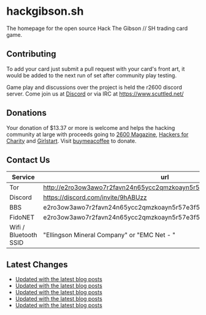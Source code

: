 # hackgibson.sh
The homepage for the open source Hack The Gibson // SH trading card game.


## Contributing

To add your card just submit a pull request with your card's front art, it would be added to the next run of set after community play testing.

Game play and discussions over the project is held the r2600 discord server. Come join us at [Discord](https://discord.com/invite/9hABUzz) or via IRC at https://www.scuttled.net/


## Donations

Your donation of $13.37 or more is welcome and helps the hacking community at large with proceeds going to [2600 Magazine](https://2600.com/), [Hackers for Charity](https://hackersforcharity.org) and [Girlstart](https://girlstart.org).  Visit [buymeacoffee](https://www.buymeacoffee.com/hackgibson.sh) to donate.


## Contact Us

Service | url
-|-
Tor | http://e2ro3ow3awo7r2favn24n65ycc2qmzkoayn5r57e3f56nvjwdcgg32ad.onion
Discord | https://discord.com/invite/9hABUzz
BBS | e2ro3ow3awo7r2favn24n65ycc2qmzkoayn5r57e3f56nvjwdcgg32ad.onion:23
FidoNET | e2ro3ow3awo7r2favn24n65ycc2qmzkoayn5r57e3f56nvjwdcgg32ad.onion:24554
Wifi / Bluetooth SSID | "Ellingson Mineral Company" or "EMC Net - <fidonet address>"

## Latest Changes
<!-- BLOG-POST-LIST:START -->
- [Updated with the latest blog posts](https://github.com/DFW2600/hackgibson.sh/commit/861347328050dc633b24fa33f525f2ba412bb177)
- [Updated with the latest blog posts](https://github.com/DFW2600/hackgibson.sh/commit/1dd0c33ed4fa08bee6d38d080aa69ea5dd6f26c7)
- [Updated with the latest blog posts](https://github.com/DFW2600/hackgibson.sh/commit/834c851b51408435defef4f98d8aa7de4141e764)
- [Updated with the latest blog posts](https://github.com/DFW2600/hackgibson.sh/commit/5dfe774325dd92b410c4ec7e9ca9f23a08239330)
- [Updated with the latest blog posts](https://github.com/DFW2600/hackgibson.sh/commit/8e25a87cd342ae7d28edf5c71b4e0c92b3abd12e)
<!-- BLOG-POST-LIST:END -->
